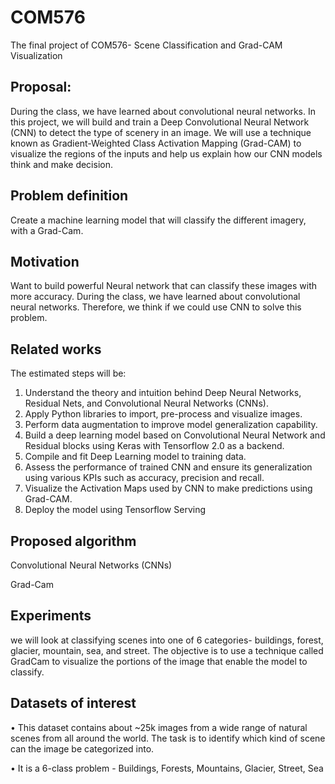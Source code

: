 # COM576
The final project of COM576- Scene Classification and Grad-CAM Visualization

## Proposal:
During the class, we have learned about convolutional neural networks. In this project, we will build and train a Deep Convolutional Neural Network (CNN) to detect the type of scenery in an image. We will use a technique known as Gradient-Weighted Class Activation Mapping (Grad-CAM) to visualize the regions of the inputs and help us explain how our CNN models think and make decision.

## Problem definition
Create a machine learning model that will classify the different imagery, with a Grad-Cam.

## Motivation
Want to build powerful Neural network that can classify these images with more accuracy. During the class, we have learned about convolutional neural networks. Therefore, we think if we could use CNN to solve this problem.

## Related works
The estimated steps will be:
1.	Understand the theory and intuition behind Deep Neural Networks, Residual Nets, and Convolutional Neural Networks (CNNs).
2.	Apply Python libraries to import, pre-process and visualize images.
3.	Perform data augmentation to improve model generalization capability.
4.	Build a deep learning model based on Convolutional Neural Network and Residual blocks using Keras with Tensorflow 2.0 as a backend.
5.	Compile and fit Deep Learning model to training data.
6.	Assess the performance of trained CNN and ensure its generalization using various KPIs such as accuracy, precision and recall.
7.	Visualize the Activation Maps used by CNN to make predictions using Grad-CAM.
8.	Deploy the model using Tensorflow Serving

## Proposed algorithm
Convolutional Neural Networks (CNNs)

Grad-Cam

## Experiments
we will look at classifying scenes into one of 6 categories- buildings, forest, glacier, mountain, sea, and street. The objective is to use a technique called GradCam to visualize the portions of the image that enable the model to classify.

## Datasets of interest
•	This dataset contains about ~25k images from a wide range of natural scenes from all around the world. The task is to identify which kind of scene can the image be categorized into.

•	It is a 6-class problem - Buildings, Forests, Mountains, Glacier, Street, Sea

